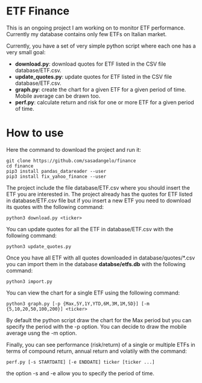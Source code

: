 # ETF Finance

This is an ongoing project I am working on to monitor ETF performance. Currently my database contains only few ETFs on Italian market. 

Currently, you have a set of very simple python script where each one has a very small goal:
* **download.py**: download quotes for ETF listed in the CSV file database/ETF.csv.
* **update_quotes.py**: update quotes for ETF listed in the CSV file database/ETF.csv.
* **graph.py**: create the chart for a given ETF for a given period of time. Mobile average can be drawn too.
* **perf.py**: calculate return and risk for one or more ETF for a given period of time.

# How to use

Here the command to download the project and run it:

```
git clone https://github.com/sasadangelo/finance
cd finance
pip3 install pandas_datareader --user
pip3 install fix_yahoo_finance --user
```

The project include the file database/ETF.csv where you should insert the ETF you are interested in. The project already has the quotes for ETF listed in database/ETF.csv file but if you insert a new ETF you need to download its quotes with the following command:

```
python3 download.py <ticker>
```

You can update quotes for all the ETF in database/ETF.csv with the following command:

```
python3 update_quotes.py
```

Once you have all ETF with all quotes downloaded in database/quotes/\*.csv you can import them in the database **databse/etfs.db** with the following command:

```
python3 import.py
```

You can view the chart for a single ETF using the following command:

```
python3 graph.py [-p {Max,5Y,1Y,YTD,6M,3M,1M,5D}] [-m {5,10,20,50,100,200}] <ticker>
```

By default the python script draw the chart for the Max period but you can specify the period with the -p option. You can decide to draw the mobile average usng the -m option.

Finally, you can see performance (risk/return) of a single or multiple ETFs in terms of compound return, annual return and volatily with the command:

```
perf.py [-s STARTDATE] [-e ENDDATE] ticker [ticker ...]
```

the option -s and -e allow you to specify the period of time.

